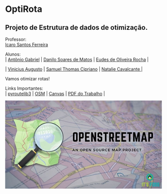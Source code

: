 # OptiRota
## Projeto de Estrutura de dados de otimização.
Professor:  
[Icaro Santos Ferreira](https://www.instagram.com/flamengo/?hl=en)

Alunos:  
| [Antônio Gabriel](https://github.com/Anton-Gabriel-code) | [Danilo Soares de Matos](https://github.com/danilosmatos) | [Eudes de Oliveira Rocha](https://github.com/eudesolv) |  

| [Vinicius Augusto](https://github.com/Vinicius1213) | [Samuel Thomas Cipriano](https://github.com/samuelcipriano) | [Natalie Cavalcante ](https://github.com/nataliecavalcante) |

Vamos otimizar rotas!

Links Importantes:  
| [pyroutelib3](https://pypi.org/project/pyroutelib3/) |
[OSM](https://www.openstreetmap.org/) |
[Canvas](https://afya.instructure.com/courses/130541/assignments/1106262) |
[PDF do Trabalho](https://github.com/danilosmatos/OptiRota/blob/main/src/misc/estrutura_de_dados_rotas.pdf) |  

![OSM](https://github.com/danilosmatos/OptiRota/blob/main/src/misc/openstreetmap.jpg)
